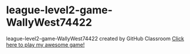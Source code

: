 # league-level2-game-WallyWest74422
league-level2-game-WallyWest74422 created by GitHub Classroom
<a href="https://github.com/League-level2-student/league-level2-game-WallyWest74422/blob/master/EscapeTheBatcave.jar?raw=true ">Click here to play my awesome game!</a>
